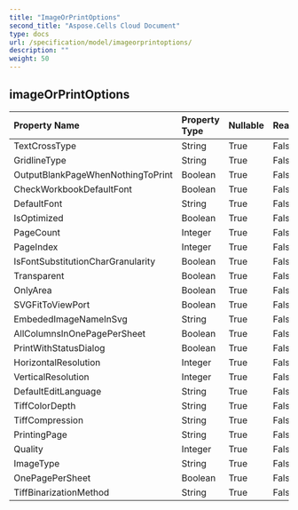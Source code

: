 ```yaml
---
title: "ImageOrPrintOptions"
second_title: "Aspose.Cells Cloud Document"
type: docs
url: /specification/model/imageorprintoptions/
description: ""
weight: 50
---
```


## **imageOrPrintOptions**

 

| Property Name | Property Type | Nullable |  ReadOnly | DefaultValue | Description | 
| :- | :- | :- |:- |  :- | :- |
| TextCrossType | String | True |  False |  | TextCrossType |  
| GridlineType | String | True |  False |  | GridlineType |  
| OutputBlankPageWhenNothingToPrint | Boolean | True |  False |  |  |  
| CheckWorkbookDefaultFont | Boolean | True |  False |  |  |  
| DefaultFont | String | True |  False |  |  |  
| IsOptimized | Boolean | True |  False |  |  |  
| PageCount | Integer | True |  False |  |  |  
| PageIndex | Integer | True |  False |  |  |  
| IsFontSubstitutionCharGranularity | Boolean | True |  False |  |  |  
| Transparent | Boolean | True |  False |  |  |  
| OnlyArea | Boolean | True |  False |  |  |  
| SVGFitToViewPort | Boolean | True |  False |  |  |  
| EmbededImageNameInSvg | String | True |  False |  |  |  
| AllColumnsInOnePagePerSheet | Boolean | True |  False |  |  |  
| PrintWithStatusDialog | Boolean | True |  False |  |  |  
| HorizontalResolution | Integer | True |  False |  |  |  
| VerticalResolution | Integer | True |  False |  |  |  
| DefaultEditLanguage | String | True |  False |  | DefaultEditLanguage |  
| TiffColorDepth | String | True |  False |  | ColorDepth |  
| TiffCompression | String | True |  False |  | TiffCompression |  
| PrintingPage | String | True |  False |  | PrintingPageType |  
| Quality | Integer | True |  False |  |  |  
| ImageType | String | True |  False |  | ImageType |  
| OnePagePerSheet | Boolean | True |  False |  |  |  
| TiffBinarizationMethod | String | True |  False |  | ImageBinarizationMethod |  

